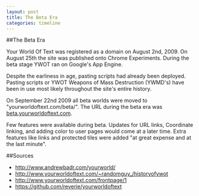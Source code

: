 ```yaml
---
layout: post
title: The Beta Era
categories: timeline
---
```


##The Beta Era

Your World Of Text was registered as a domain on August 2nd, 2009. On August 25th the site was published onto Chrome Experiments. During the beta stage YWOT ran on Google's App Engine.

Despite the earliness in age, pasting scripts had already been deployed. Pasting scripts or YWOT Weapons of Mass Destruction (YWMD's) have been in use most likely throughout the site's entire history.

On September 22nd 2009 all beta worlds were moved to "yourworldoftext.com/beta/". The URL during the beta era was [beta.yourworldoftext.com](http://beta.yourworldoftext.com).

Few features were available during beta. Updates for URL links, Coordinate linking, and adding color to user pages would come at a later time. Extra features like links and protected tiles were added "at great expense and at the last minute".

##Sources

- http://www.andrewbadr.com/yourworld/
- http://www.yourworldoftext.com/~randomguy_/historyofywot
- http://www.yourworldoftext.com/frontpage/1
- https://github.com/reverie/yourworldoftext
